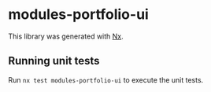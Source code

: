 # modules-portfolio-ui

This library was generated with [Nx](https://nx.dev).


## Running unit tests

Run `nx test modules-portfolio-ui` to execute the unit tests.

